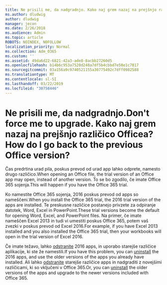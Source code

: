 ```yaml
---
title: Ne prisili me, da nadgradnjo. Kako naj grem nazaj na prejšnjo različico Officea?
ms.author: dludwig
author: dludwig
manager: jecon
ms.date: 2/26/2018
ms.audience: Admin
ms.topic: article
ROBOTS: NOINDEX, NOFOLLOW
localization_priority: Normal
ms.collection: Adm_O365
ms.custom: ''
ms.assetid: 49da6d22-6821-42a3-ade8-8acbb27260d5
ms.openlocfilehash: b14b6c953a7520d248a7df5b4cbbd7e58e1c7817
ms.sourcegitcommit: 03a156a9c9740521155a30775492c7dff0982588
ms.translationtype: MT
ms.contentlocale: sl-SI
ms.lasthandoff: 03/22/2019
ms.locfileid: "30758446"
---
```

# <a name="dont-force-me-to-upgrade-how-do-i-go-back-to-the-previous-office-version"></a><span data-ttu-id="22fc2-103">Ne prisili me, da nadgradnjo.</span><span class="sxs-lookup"><span data-stu-id="22fc2-103">Don't force me to upgrade.</span></span> <span data-ttu-id="22fc2-104">Kako naj grem nazaj na prejšnjo različico Officea?</span><span class="sxs-lookup"><span data-stu-id="22fc2-104">How do I go back to the previous Office version?</span></span>

<span data-ttu-id="22fc2-105">Čas predrtina urad pila, poskus prevod od urad app lahko odprete, namesto drugo različico.</span><span class="sxs-lookup"><span data-stu-id="22fc2-105">When opening an Office file, the trial version of an Office app may open, instead of another version.</span></span> <span data-ttu-id="22fc2-106">To se bo zgodilo, če imate Office 365 sojenja.</span><span class="sxs-lookup"><span data-stu-id="22fc2-106">This will happen if you have the Office 365 trial.</span></span> 
  
<span data-ttu-id="22fc2-107">Ko namestite Office 365 sojenja, 2016 poskus prevod od apps so nameščeni.</span><span class="sxs-lookup"><span data-stu-id="22fc2-107">When you install the Office 365 trial, the 2016 trial version of the apps are installed.</span></span> <span data-ttu-id="22fc2-108">Te preskusne različice postanejo privzete za odpiranje datotek, Word, Excel in PowerPoint.</span><span class="sxs-lookup"><span data-stu-id="22fc2-108">These trial versions become the default for opening Word, Excel, and PowerPoint files.</span></span> <span data-ttu-id="22fc2-109">Na primer, če imate nameščen Excel 2013 in tudi vi umestiti poskus Office 365, potem vaš zvezki v poskus prevod od Excel 2016.</span><span class="sxs-lookup"><span data-stu-id="22fc2-109">For example, if you have Excel 2013 installed and you also installed the Office 365 trial, then your workbooks will open in the trial version of Excel 2016.</span></span> 
  
<span data-ttu-id="22fc2-110">Če imate težavo, lahko [odstranite](https://support.office.com/article/9dd49b83-264a-477a-8fcc-2fdf5dbf61d8.aspx) 2016 apps, in uporabo starejše različice aplikacije, ki ste že namestili.</span><span class="sxs-lookup"><span data-stu-id="22fc2-110">If you have this problem, you can [uninstall](https://support.office.com/article/9dd49b83-264a-477a-8fcc-2fdf5dbf61d8.aspx) the 2016 apps, and use the older versions of the apps you already have installed.</span></span> <span data-ttu-id="22fc2-111">Ali lahko [odstranite](https://support.office.com/article/9dd49b83-264a-477a-8fcc-2fdf5dbf61d8.aspx) starejše različice apps in nadgraditi z novejšimi različicami, ki so vključeni v Office 365.</span><span class="sxs-lookup"><span data-stu-id="22fc2-111">Or, you can [uninstall](https://support.office.com/article/9dd49b83-264a-477a-8fcc-2fdf5dbf61d8.aspx) the older versions of the apps and upgrade to the newer versions included with Office 365.</span></span> 
  

